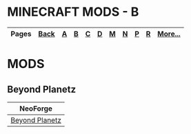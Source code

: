 # MINECRAFT MODS - B
| Pages | [Back](https://github.com/northwesttrees-gaming) | [A](https://github.com/northwesttrees-gaming/.github/tree/main/pages/a) | [B](https://github.com/northwesttrees-gaming/.github/tree/main/pages/b) | [C](https://github.com/northwesttrees-gaming/.github/tree/main/pages/c) | [D](https://github.com/northwesttrees-gaming/.github/tree/main/pages/d) | [M](https://github.com/northwesttrees-gaming/.github/tree/main/pages/m) | [N](https://github.com/northwesttrees-gaming/.github/tree/main/pages/n) | [P](https://github.com/northwesttrees-gaming/.github/tree/main/pages/p) | [R](https://github.com/northwesttrees-gaming/.github/tree/main/pages/r) | [More...](https://github.com/northwesttrees-gaming/.github/blob/main/pages/_more) |
| --- | --- | --- | --- | --- | --- | --- | --- | --- | --- | --- |

# MODS
## Beyond Planetz
| NeoForge |
| --- |
| [Beyond Planetz](https://github.com/northwesttrees-gaming/BeyondPlanetz) |

